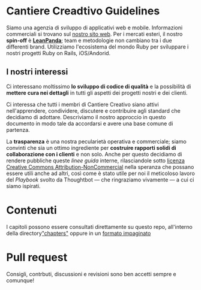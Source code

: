 # Cantiere Creadtivo Guidelines

Siamo una agenzia di sviluppo di applicativi web e mobile. Informazioni commerciali si trovano sul [nostro sito web](http://www.cantierecreativo.net). Per i mercati esteri, il nostro **spin-off** è **[LeanPanda](http://www.leanpanda.com)**; team e metodologie non cambiano tra i due differenti brand. Utilizziamo l'ecosistema del mondo Ruby per sviluppare i nostri progetti Ruby on Rails, iOS/Andorid.

## I nostri interessi

Ci interessano moltissimo **lo sviluppo di codice di qualità** e la possibilità di **mettere cura nei dettagli** in tutti gli aspetti dei progetti nostri e dei clienti.

Ci interessa che tutti i membri di Cantiere Creativo siano attivi nell'apprendere, condividere, discutere e contribuire agli standard che decidiamo di adottare. Descriviamo il nostro approccio in questo documento in modo tale da accordarsi e avere una base comune di partenza.

La **trasparenza** è una nostra pecularietà operativa e commerciale; siamo convinti che sia un ottimo ingrediente per **costruire rapporti solidi di collaborazione con i clienti** e non solo. Anche per questo decidiamo di rendere pubbliche queste *linee guida* interne, rilasciandole sotto [licenza Creative Commons Attribution-NonCommercial](http://creativecommons.org/licenses/by-nc/3.0/) nella speranza che possano essere utili anche ad altri, così come è stato utile per noi il meticoloso lavoro del *Playbook* svolto da Thoughtbot — che ringraziamo vivamente — a cui ci siamo ispirati.

# Contenuti

I capitoli possono essere consultati direttamente su questo repo, all'interno della directory["chapters"](https://github.com/cantierecreativo/guidelines/tree/middleman/source/chapters) oppure in un [formato impaginato](http://cantierecreativo.github.io/guidelines/)

# Pull request

Consigli, contrbuti, discussioni e revisioni sono ben accetti sempre e comunque!
